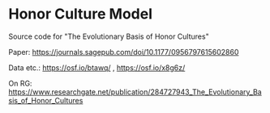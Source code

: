# Honor Culture Model
Source code for "The Evolutionary Basis of Honor Cultures"

Paper: https://journals.sagepub.com/doi/10.1177/0956797615602860

Data etc.: https://osf.io/btawq/ , https://osf.io/x8g6z/

On RG: https://www.researchgate.net/publication/284727943_The_Evolutionary_Basis_of_Honor_Cultures
